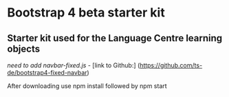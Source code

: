 # Bootstrap 4 beta starter kit
## Starter kit used for the Language Centre learning objects
*need to add navbar-fixed.js* - [link to Github:] (https://github.com/ts-de/bootstrap4-fixed-navbar)
     
After downloading use npm install followed by npm start     

